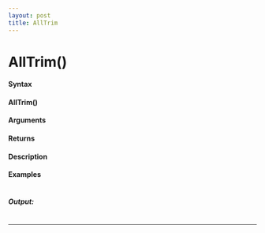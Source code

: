 ```yaml
---
layout: post
title: AllTrim
---
```


# AllTrim()


#### Syntax

#### AllTrim()

#### Arguments

#### Returns

#### Description

#### Examples

```

```

##### Output:

```

```

---